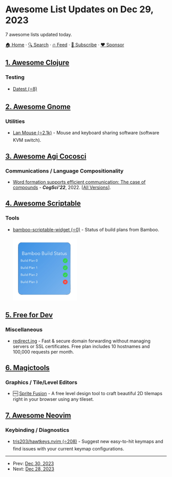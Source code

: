 # Awesome List Updates on Dec 29, 2023

7 awesome lists updated today.

[🏠 Home](/README.md) · [🔍 Search](https://www.trackawesomelist.com/search/) · [🔥 Feed](https://www.trackawesomelist.com/rss.xml) · [📮 Subscribe](https://trackawesomelist.us17.list-manage.com/subscribe?u=d2f0117aa829c83a63ec63c2f&id=36a103854c) · [❤️  Sponsor](https://github.com/sponsors/theowenyoung)



## [1. Awesome Clojure](/content/razum2um/awesome-clojure/README.md)

### Testing

*   [Datest (⭐8)](https://github.com/amokfa/datest)

## [2. Awesome Gnome](/content/Kazhnuz/awesome-gnome/README.md)

### Utilities

*   [Lan Mouse (⭐2.1k)](https://github.com/feschber/lan-mouse) - Mouse and keyboard sharing software (software KVM switch).

## [3. Awesome Agi Cocosci](/content/YuzheSHI/awesome-agi-cocosci/README.md)

### Communications / Language Compositionality

*   [Word formation supports efficient communication: The case of compounds](https://escholarship.org/uc/item/5kv636c5) - ***CogSci'22***, 2022. \[[All Versions](https://scholar.google.com/scholar?cluster=17465553221758916299\&hl=en\&as_sdt=0,5)].

## [4. Awesome Scriptable](/content/dersvenhesse/awesome-scriptable/README.md)

### Tools

*   [bamboo-scriptable-widget (⭐0)](https://github.com/Korysam15/bamboo-scriptable-widget) - Status of build plans from Bamboo.

    <img src="https://raw.githubusercontent.com/Korysam15/bamboo-scriptable-widget/main/docs/img/widget.png" width="200"/>

## [5. Free for Dev](/content/ripienaar/free-for-dev/README.md)

### Miscellaneous

*   [redirect.ing](https://redirect.ing/) - Fast & secure domain forwarding without managing servers or SSL certificates. Free plan includes 10 hostnames and 100,000 requests per month.

## [6. Magictools](/content/ellisonleao/magictools/README.md)

### Graphics / Tile/Level Editors

*   :free: [Sprite Fusion](https://spritefusion.com/) - A free level design tool to craft beautiful 2D tilemaps right in your browser using any tileset.

## [7. Awesome Neovim](/content/rockerBOO/awesome-neovim/README.md)

### Keybinding / Diagnostics

*   [tris203/hawtkeys.nvim (⭐208)](https://github.com/tris203/hawtkeys.nvim) - Suggest new easy-to-hit keymaps and find issues with your current keymap configurations.

---

- Prev: [Dec 30, 2023](/content/2023/12/30/README.md)
- Next: [Dec 28, 2023](/content/2023/12/28/README.md)